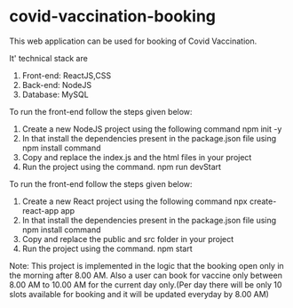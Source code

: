 # covid-vaccination-booking

This web application can be used for booking of Covid Vaccination.

It' technical stack are
1. Front-end: ReactJS,CSS
2. Back-end: NodeJS
3. Database: MySQL

To run the front-end follow the steps given below:

1. Create a new NodeJS project using the following command
 npm init -y
2. In that install the dependencies present in the package.json file using npm install command
3. Copy and replace the index.js and the html files in your project
4. Run the project using the command.
 npm run devStart

To run the front-end follow the steps given below:

1. Create a new React project using the following command
 npx create-react-app app
2. In that install the dependencies present in the package.json file using npm install command
3. Copy and replace the public and src folder in your project
4. Run the project using the command.
 npm start


Note: 
	This project is implemented in the logic that the booking open only in the morning after 8.00 AM. Also a user can book for vaccine only between 8.00 AM to 10.00 AM for the current day only.(Per day there will be only 10 slots available for booking and it will be updated everyday by 8.00 AM)
